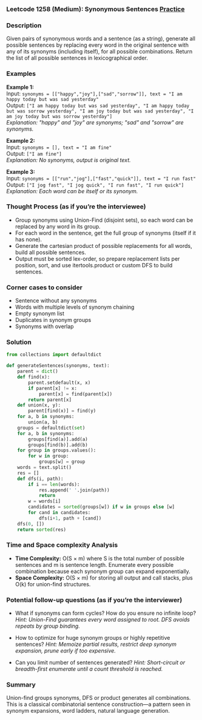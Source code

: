 ### Leetcode 1258 (Medium): Synonymous Sentences [Practice](https://leetcode.com/problems/synonymous-sentences)

### Description  
Given pairs of synonymous words and a sentence (as a string), generate all possible sentences by replacing every word in the original sentence with any of its synonyms (including itself), for all possible combinations. Return the list of all possible sentences in lexicographical order.

### Examples  
**Example 1:**  
Input: `synonyms = [["happy","joy"],["sad","sorrow"]], text = "I am happy today but was sad yesterday"`  
Output: `["I am happy today but was sad yesterday", "I am happy today but was sorrow yesterday", "I am joy today but was sad yesterday", "I am joy today but was sorrow yesterday"]`  
*Explanation: "happy" and "joy" are synonyms; "sad" and "sorrow" are synonyms.*

**Example 2:**  
Input: `synonyms = [], text = "I am fine"`  
Output: `["I am fine"]`  
*Explanation: No synonyms, output is original text.*

**Example 3:**  
Input: `synonyms = [["run","jog"],["fast","quick"]], text = "I run fast"`  
Output: `["I jog fast", "I jog quick", "I run fast", "I run quick"]`  
*Explanation: Each word can be itself or its synonym.*

### Thought Process (as if you’re the interviewee)  
- Group synonyms using Union-Find (disjoint sets), so each word can be replaced by any word in its group.
- For each word in the sentence, get the full group of synonyms (itself if it has none).
- Generate the cartesian product of possible replacements for all words, build all possible sentences.
- Output must be sorted lex-order, so prepare replacement lists per position, sort, and use itertools.product or custom DFS to build sentences.

### Corner cases to consider  
- Sentence without any synonyms
- Words with multiple levels of synonym chaining
- Empty synonym list
- Duplicates in synonym groups
- Synonyms with overlap

### Solution

```python
from collections import defaultdict

def generateSentences(synonyms, text):
    parent = dict()
    def find(x):
        parent.setdefault(x, x)
        if parent[x] != x:
            parent[x] = find(parent[x])
        return parent[x]
    def union(x, y):
        parent[find(x)] = find(y)
    for a, b in synonyms:
        union(a, b)
    groups = defaultdict(set)
    for a, b in synonyms:
        groups[find(a)].add(a)
        groups[find(b)].add(b)
    for group in groups.values():
        for w in group:
            groups[w] = group
    words = text.split()
    res = []
    def dfs(i, path):
        if i == len(words):
            res.append(' '.join(path))
            return
        w = words[i]
        candidates = sorted(groups[w]) if w in groups else [w]
        for cand in candidates:
            dfs(i+1, path + [cand])
    dfs(0, [])
    return sorted(res)
```

### Time and Space complexity Analysis  

- **Time Complexity:** O(S × m) where S is the total number of possible sentences and m is sentence length. Enumerate every possible combination because each synonym group can expand exponentially.
- **Space Complexity:** O(S × m) for storing all output and call stacks, plus O(k) for union-find structures.

### Potential follow-up questions (as if you’re the interviewer)  

- What if synonyms can form cycles? How do you ensure no infinite loop?  
  *Hint: Union-Find guarantees every word assigned to root. DFS avoids repeats by group binding.*

- How to optimize for huge synonym groups or highly repetitive sentences?
  *Hint: Memoize partial results, restrict deep synonym expansion, prune early if too expensive.*

- Can you limit number of sentences generated?
  *Hint: Short-circuit or breadth-first enumerate until a count threshold is reached.*

### Summary
Union-find groups synonyms, DFS or product generates all combinations. This is a classical combinatorial sentence construction—a pattern seen in synonym expansions, word ladders, natural language generation.